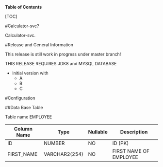 **Table of Contents**

[TOC]

#Calculator-svc?

Calculator-svc.

#Release and General Information

This release is still work in progress under master branch!

THIS RELEASE REQUIRES JDK8 and MYSQL DATABASE

+ Initial version with
    * A
    * B
    * C

#Configuration

##Data Base Table

Table name EMPLOYEE

Column Name | Type | Nullable | Description
----------- | ---- | -------- | -----------
ID | NUMBER | NO | ID (PK)
FIRST_NAME | VARCHAR2(254) | NO | FIRST NAME OF EMPLOYEE